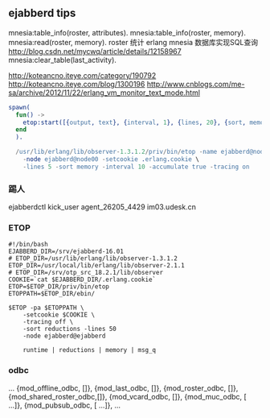 ejabberd tips
------

mnesia:table_info(roster, attributes).
mnesia:table_info(roster, memory).
mnesia:read(roster, memory).
roster 统计
erlang mnesia 数据库实现SQL查询
http://blog.csdn.net/mycwq/article/details/12158967
mnesia:clear_table(last_activity).


http://koteancno.iteye.com/category/190792
http://koteancno.iteye.com/blog/1300196
http://www.cnblogs.com/me-sa/archive/2012/11/22/erlang_vm_monitor_text_mode.html
```erlang
spawn(
  fun() ->
    etop:start([{output, text}, {interval, 1}, {lines, 20}, {sort, memory}])
  end
  ).

  /usr/lib/erlang/lib/observer-1.3.1.2/priv/bin/etop -name ejabberd@node00  \
    -node ejabberd@node00 -setcookie .erlang.cookie \
    -lines 5 -sort memory -interval 10 -accumulate true -tracing on   
```

### 踢人
ejabberdctl kick_user agent_26205_4429 im03.udesk.cn

### ETOP
```shell
#!/bin/bash
EJABBERD_DIR=/srv/ejabberd-16.01
# ETOP_DIR=/usr/lib/erlang/lib/observer-1.3.1.2
ETOP_DIR=/usr/local/lib/erlang/lib/observer-2.1.1
# ETOP_DIR=/srv/otp_src_18.2.1/lib/observer
COOKIE=`cat $EJABBERD_DIR/.erlang.cookie`
ETOP=$ETOP_DIR/priv/bin/etop
ETOPPATH=$ETOP_DIR/ebin/

$ETOP -pa $ETOPPATH \
    -setcookie $COOKIE \
    -tracing off \
    -sort reductions -lines 50
    -node ejabberd@ejabberd

    runtime | reductions | memory | msg_q
```

### odbc
...
{mod_offline_odbc,  []},
{mod_last_odbc,     []},
{mod_roster_odbc,   []},
{mod_shared_roster_odbc,[]},
{mod_vcard_odbc,    []},
{mod_muc_odbc, [
  ...]},
{mod_pubsub_odbc, [
  ...]},
...
